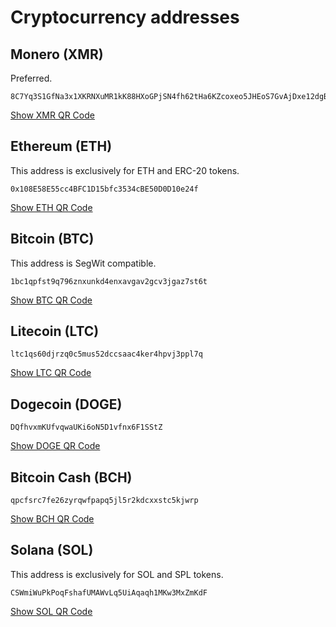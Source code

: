 # Cryptocurrency addresses

## Monero (XMR)

Preferred.

    8C7Yq3S1GfNa3x1XKRNXuMR1kK88HXoGPjSN4fh62tHa6KZcoxeo5JHEoS7GvAjDxe12dgBKTEgxwJEEvXkhLeRC77LfNog

[Show XMR QR Code](images/monero.png)

## Ethereum (ETH)

This address is exclusively for ETH and ERC-20 tokens.

    0x108E58E55cc4BFC1D15bfc3534cBE50D0D10e24f

[Show ETH QR Code](images/ethereum.png)

## Bitcoin (BTC)

This address is SegWit compatible.

    1bc1qpfst9q796znxunkd4enxavgav2gcv3jgaz7st6t

[Show BTC QR Code](images/bitcoin.png)

## Litecoin (LTC)

    ltc1qs60djrzq0c5mus52dccsaac4ker4hpvj3ppl7q

[Show LTC QR Code](images/litecoin.png)

## Dogecoin (DOGE)

    DQfhvxmKUfvqwaUKi6oN5D1vfnx6F1SStZ

[Show DOGE QR Code](images/dogecoin.png)

## Bitcoin Cash (BCH)

    qpcfsrc7fe26zyrqwfpapq5jl5r2kdcxxstc5kjwrp

[Show BCH QR Code](images/bitcoincash.png)

## Solana (SOL)

This address is exclusively for SOL and SPL tokens.

    CSWmiWuPkPoqFshafUMAWvLq5UiAqaqh1MKw3MxZmKdF

[Show SOL QR Code](images/solana.png)
